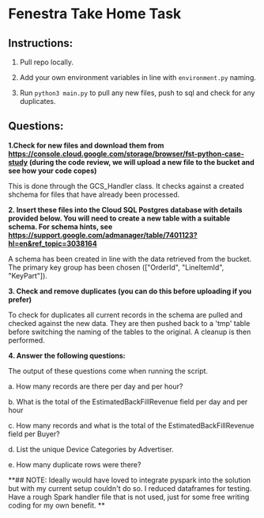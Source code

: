 # Fenestra Take Home Task

## Instructions:

1. Pull repo locally.

2. Add your own environment variables in line with `environment.py` naming.

3. Run `python3 main.py` to pull any new files, push to sql and check for any duplicates.


## Questions:
**1.Check for new files and download them from https://console.cloud.google.com/storage/browser/fst-python-case-study (during the code review, we will upload a new file to the bucket and see how your code copes)**

This is done through the GCS_Handler class. It checks against a created shchema for files that have already been processed. 

**2. Insert these files into the Cloud SQL Postgres database with details provided below. You will need to create a new table with a suitable schema. For schema hints, see https://support.google.com/admanager/table/7401123?hl=en&ref_topic=3038164**

A schema has been created in line with the data retrieved from the bucket. The primary key group has been chosen (["OrderId", "LineItemId", "KeyPart"]). 

**3. Check and remove duplicates (you can do this before uploading if you prefer)**

To check for duplicates all current records in the schema are pulled and checked against the new data. They are then pushed back to a 'tmp' table before switching the naming of the tables to the original. A cleanup is then performed. 

**4. Answer the following questions:**

The output of these questions come when running the script. 


a. How many records are there per day and per hour?

b. What is the total of the EstimatedBackFillRevenue field per day and per hour

c. How many records and what is the total of the EstimatedBackFillRevenue field per Buyer?

d. List the unique Device Categories by Advertiser.

e. How many duplicate rows were there?

**## NOTE: Ideally would have loved to integrate pyspark into the solution but with my current setup couldn't do so. I reduced dataframes for testing. Have a rough Spark handler file that is not used, just for some free writing coding for my own benefit. **
